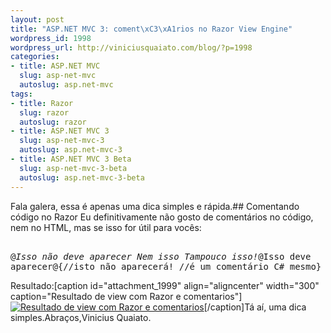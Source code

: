 ```yaml
--- 
layout: post
title: "ASP.NET MVC 3: coment\xC3\xA1rios no Razor View Engine"
wordpress_id: 1998
wordpress_url: http://viniciusquaiato.com/blog/?p=1998
categories: 
- title: ASP.NET MVC
  slug: asp-net-mvc
  autoslug: asp.net-mvc
tags: 
- title: Razor
  slug: razor
  autoslug: razor
- title: ASP.NET MVC 3
  slug: asp-net-mvc-3
  autoslug: asp.net-mvc-3
- title: ASP.NET MVC 3 Beta
  slug: asp-net-mvc-3-beta
  autoslug: asp.net-mvc-3-beta
---
```

Fala galera, essa é apenas uma dica simples e rápida.## Comentando código no Razor
Eu definitivamente não gosto de comentários no código, nem no HTML, mas se isso for útil para vocês:<pre lang="xml"><body>    <div>@*Isso não deve aparecer                        Nem isso                        Tampouco isso!*@Isso deve aparecer@{//isto não aparecerá!                        //é um comentário C# mesmo}    </div></body></pre>Resultado:[caption id="attachment_1999" align="aligncenter" width="300" caption="Resultado de view com Razor e comentarios"][![Resultado de view com Razor e comentarios](http://viniciusquaiato.com/blog/wp-content/uploads/2010/10/Resultado-de-view-com-Razor-e-comentarios-300x173.png "Resultado de view com Razor e comentarios")](http://viniciusquaiato.com/blog/wp-content/uploads/2010/10/Resultado-de-view-com-Razor-e-comentarios.png)[/caption]Tá aí, uma dica simples.Abraços,Vinicius Quaiato.
